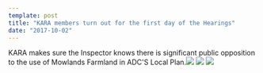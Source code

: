 ```yaml
---
template: post
title: "KARA members turn out for the first day of the Hearings"
date: "2017-10-02"
---
```


KARA makes sure the Inspector knows there is significant public opposition to the use of Mowlands Farmland in ADC'S Local Plan.[![](http://saynotomowlands.com/wp-content/uploads/2017/10/IMG_3140.jpg)](http://saynotomowlands.com/wp-content/uploads/2017/10/IMG_3140.jpg) [![](http://saynotomowlands.com/wp-content/uploads/2017/10/IMG_3125.jpg)](http://saynotomowlands.com/wp-content/uploads/2017/10/IMG_3125.jpg) [![](http://saynotomowlands.com/wp-content/uploads/2017/10/IMG_3136.jpg)](http://saynotomowlands.com/wp-content/uploads/2017/10/IMG_3136.jpg)
